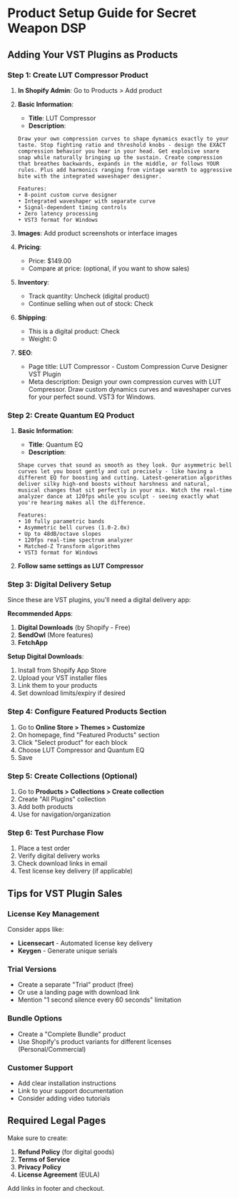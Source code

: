 # Product Setup Guide for Secret Weapon DSP

## Adding Your VST Plugins as Products

### Step 1: Create LUT Compressor Product

1. **In Shopify Admin**: Go to Products > Add product

2. **Basic Information**:
   - **Title**: LUT Compressor
   - **Description**: 
   ```
   Draw your own compression curves to shape dynamics exactly to your taste. Stop fighting ratio and threshold knobs - design the EXACT compression behavior you hear in your head. Get explosive snare snap while naturally bringing up the sustain. Create compression that breathes backwards, expands in the middle, or follows YOUR rules. Plus add harmonics ranging from vintage warmth to aggressive bite with the integrated waveshaper designer.

   Features:
   • 8-point custom curve designer
   • Integrated waveshaper with separate curve
   • Signal-dependent timing controls
   • Zero latency processing
   • VST3 format for Windows
   ```

3. **Images**: Add product screenshots or interface images

4. **Pricing**:
   - Price: $149.00
   - Compare at price: (optional, if you want to show sales)

5. **Inventory**:
   - Track quantity: Uncheck (digital product)
   - Continue selling when out of stock: Check

6. **Shipping**:
   - This is a digital product: Check
   - Weight: 0

7. **SEO**:
   - Page title: LUT Compressor - Custom Compression Curve Designer VST Plugin
   - Meta description: Design your own compression curves with LUT Compressor. Draw custom dynamics curves and waveshaper curves for your perfect sound. VST3 for Windows.

### Step 2: Create Quantum EQ Product

1. **Basic Information**:
   - **Title**: Quantum EQ
   - **Description**:
   ```
   Shape curves that sound as smooth as they look. Our asymmetric bell curves let you boost gently and cut precisely - like having a different EQ for boosting and cutting. Latest-generation algorithms deliver silky high-end boosts without harshness and natural, musical changes that sit perfectly in your mix. Watch the real-time analyzer dance at 120fps while you sculpt - seeing exactly what you're hearing makes all the difference.

   Features:
   • 10 fully parametric bands
   • Asymmetric bell curves (1.0-2.0x)
   • Up to 48dB/octave slopes
   • 120fps real-time spectrum analyzer
   • Matched-Z Transform algorithms
   • VST3 format for Windows
   ```

2. **Follow same settings as LUT Compressor**

### Step 3: Digital Delivery Setup

Since these are VST plugins, you'll need a digital delivery app:

**Recommended Apps**:
1. **Digital Downloads** (by Shopify - Free)
2. **SendOwl** (More features)
3. **FetchApp**

**Setup Digital Downloads**:
1. Install from Shopify App Store
2. Upload your VST installer files
3. Link them to your products
4. Set download limits/expiry if desired

### Step 4: Configure Featured Products Section

1. Go to **Online Store > Themes > Customize**
2. On homepage, find "Featured Products" section
3. Click "Select product" for each block
4. Choose LUT Compressor and Quantum EQ
5. Save

### Step 5: Create Collections (Optional)

1. Go to **Products > Collections > Create collection**
2. Create "All Plugins" collection
3. Add both products
4. Use for navigation/organization

### Step 6: Test Purchase Flow

1. Place a test order
2. Verify digital delivery works
3. Check download links in email
4. Test license key delivery (if applicable)

## Tips for VST Plugin Sales

### License Key Management
Consider apps like:
- **Licensecart** - Automated license key delivery
- **Keygen** - Generate unique serials

### Trial Versions
- Create a separate "Trial" product (free)
- Or use a landing page with download link
- Mention "1 second silence every 60 seconds" limitation

### Bundle Options
- Create a "Complete Bundle" product
- Use Shopify's product variants for different licenses (Personal/Commercial)

### Customer Support
- Add clear installation instructions
- Link to your support documentation
- Consider adding video tutorials

## Required Legal Pages

Make sure to create:
1. **Refund Policy** (for digital goods)
2. **Terms of Service** 
3. **Privacy Policy**
4. **License Agreement** (EULA)

Add links in footer and checkout.